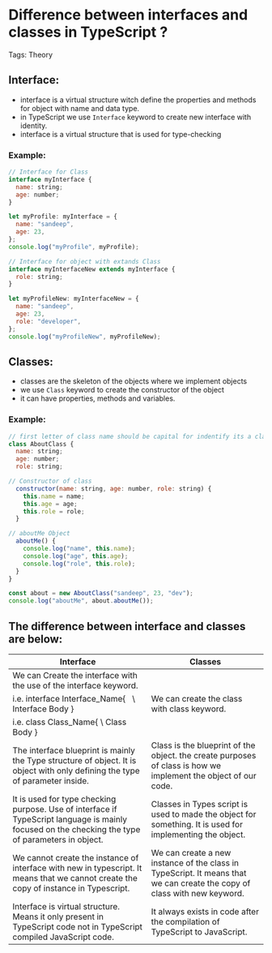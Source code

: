 # Difference between interfaces and classes in TypeScript ?

Tags: Theory

## **Interface:**

- interface is a virtual structure witch define the properties and methods for object with name and data type.
- in TypeScript we use `Interface` keyword to create new interface with identity.
- interface is a virtual structure that is used for type-checking

### Example:

```jsx
// Interface for Class
interface myInterface {
  name: string;
  age: number;
}

let myProfile: myInterface = {
  name: "sandeep",
  age: 23,
};
console.log("myProfile", myProfile);

// Interface for object with extands Class
interface myInterfaceNew extends myInterface {
  role: string;
}

let myProfileNew: myInterfaceNew = {
  name: "sandeep",
  age: 23,
  role: "developer",
};
console.log("myProfileNew", myProfileNew);
```

## **Classes:**

- classes are the skeleton of the objects where we implement objects
- we use `Class` keyword to create the constructor of the object
- it can have properties, methods and variables.

### Example:

```jsx
// first letter of class name should be capital for indentify its a class
class AboutClass {
  name: string;
  age: number;
  role: string;

// Constructor of class
  constructor(name: string, age: number, role: string) {
    this.name = name;
    this.age = age;
    this.role = role;
  }

// aboutMe Object
  aboutMe() {
    console.log("name", this.name);
    console.log("age", this.age);
    console.log("role", this.role);
  }
}

const about = new AboutClass("sandeep", 23, "dev");
console.log("aboutMe", about.aboutMe());
```

## **The difference between interface and classes are below:**

| Interface | Classes |
| --- | --- |
| We can Create the interface with the use of the interface keyword.
i.e. interface Interface_Name{   \\ Interface Body } | We can create the class with class keyword.
i.e. class Class_Name{ \\ Class Body } |
| The interface blueprint is mainly the Type structure of object. It is object with only defining the type of parameter inside. | Class is the blueprint of the object. the create purposes of class is how we implement the object of our code. |
| It is used for type checking purpose. Use of interface if TypeScript language is mainly focused on the checking the type of parameters in object. | Classes in Types script is used to made the object for something. It is used for implementing the object. |
| We cannot create the instance of interface with new in typescript. It means that we cannot create the copy of instance in Typescript. | We can create a new instance of the class in TypeScript. It means that we can create the copy of class with new keyword. |
| Interface is virtual structure. Means it only present in TypeScript code not in TypeScript compiled JavaScript code. | It always exists in code after the compilation of TypeScript to JavaScript. |